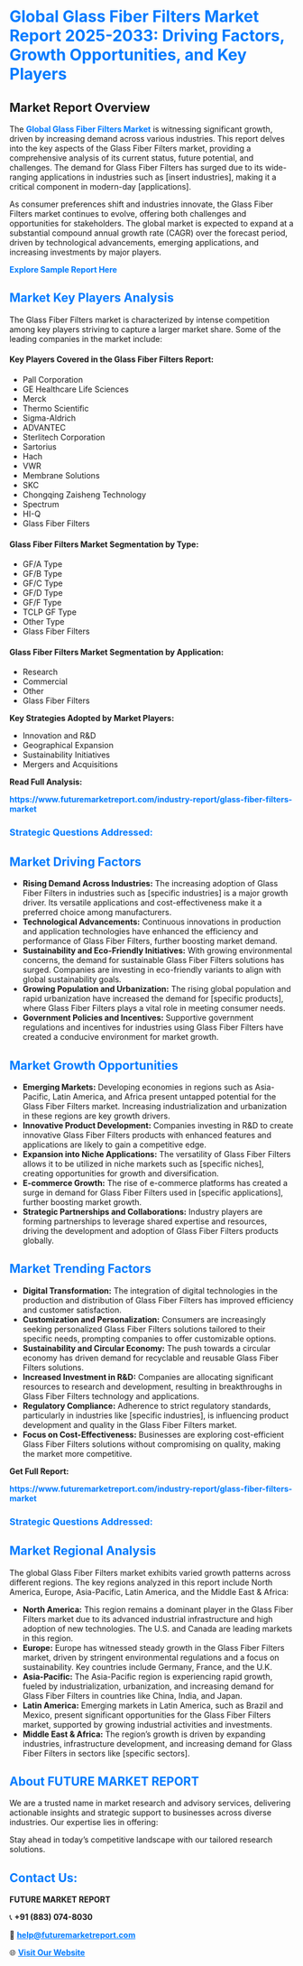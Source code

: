 <h1 style="color: #007BFF;">Global Glass Fiber Filters Market Report 2025-2033: Driving Factors, Growth Opportunities, and Key Players</h1>

<section id="overview">
<h2>Market Report Overview</h2>
<p>The <a href="https://www.futuremarketreport.com/industry-report/glass-fiber-filters-market" style="color: #007BFF; text-decoration: none;"><strong>Global Glass Fiber Filters Market</strong></a> is witnessing significant growth, driven by increasing demand across various industries. This report delves into the key aspects of the Glass Fiber Filters market, providing a comprehensive analysis of its current status, future potential, and challenges. The demand for Glass Fiber Filters has surged due to its wide-ranging applications in industries such as [insert industries], making it a critical component in modern-day [applications].</p>
<p>As consumer preferences shift and industries innovate, the Glass Fiber Filters market continues to evolve, offering both challenges and opportunities for stakeholders. The global market is expected to expand at a substantial compound annual growth rate (CAGR) over the forecast period, driven by technological advancements, emerging applications, and increasing investments by major players.</p>
</section>

<section id="overview">
<p><a href="https://www.futuremarketreport.com/request-sample/reportId=98738" style="color: #007BFF; text-decoration: none;"><strong>Explore Sample Report Here</strong></a></p>
</section>

<section id="key-players">
<h2 style="color: #007BFF;">Market Key Players Analysis</h2>
<p>The Glass Fiber Filters market is characterized by intense competition among key players striving to capture a larger market share. Some of the leading companies in the market include:</p>
<h4>Key Players Covered in the Glass Fiber Filters Report:</h4>
<ul><li>Pall Corporation</li><li>GE Healthcare Life Sciences</li><li>Merck</li><li>Thermo Scientific</li><li>Sigma-Aldrich</li><li>ADVANTEC</li><li>Sterlitech Corporation</li><li>Sartorius</li><li>Hach</li><li>VWR</li><li>Membrane Solutions</li><li>SKC</li><li>Chongqing Zaisheng Technology</li><li>Spectrum</li><li>HI-Q</li><li>Glass Fiber Filters</li></ul>
<h4>Glass Fiber Filters Market Segmentation by Type:</h4>
<ul><li>GF/A Type</li><li>GF/B Type</li><li>GF/C Type</li><li>GF/D Type</li><li>GF/F Type</li><li>TCLP GF Type</li><li>Other Type</li><li>Glass Fiber Filters</li></ul>

<h4>Glass Fiber Filters Market Segmentation by Application:</h4>
<ul><li>Research</li><li>Commercial</li><li>Other</li><li>Glass Fiber Filters</li></ul>
<p><strong>Key Strategies Adopted by Market Players:</strong></p>
<ul>
<li>Innovation and R&D</li>
<li>Geographical Expansion</li>
<li>Sustainability Initiatives</li>
<li>Mergers and Acquisitions</li>
</ul>
</section>

<section>
<p><strong>Read Full Analysis: </strong></p><a href="https://www.futuremarketreport.com/industry-report/glass-fiber-filters-market" style="color: #007BFF; text-decoration: none;"><strong>https://www.futuremarketreport.com/industry-report/glass-fiber-filters-market</strong></a>
<h3 style="color: #007BFF;">Strategic Questions Addressed:</h3>
</section>

<section id="driving-factors">
<h2 style="color: #007BFF;">Market Driving Factors</h2>
<ul>
<li><strong>Rising Demand Across Industries:</strong> The increasing adoption of Glass Fiber Filters in industries such as [specific industries] is a major growth driver. Its versatile applications and cost-effectiveness make it a preferred choice among manufacturers.</li>
<li><strong>Technological Advancements:</strong> Continuous innovations in production and application technologies have enhanced the efficiency and performance of Glass Fiber Filters, further boosting market demand.</li>
<li><strong>Sustainability and Eco-Friendly Initiatives:</strong> With growing environmental concerns, the demand for sustainable Glass Fiber Filters solutions has surged. Companies are investing in eco-friendly variants to align with global sustainability goals.</li>
<li><strong>Growing Population and Urbanization:</strong> The rising global population and rapid urbanization have increased the demand for [specific products], where Glass Fiber Filters plays a vital role in meeting consumer needs.</li>
<li><strong>Government Policies and Incentives:</strong> Supportive government regulations and incentives for industries using Glass Fiber Filters have created a conducive environment for market growth.</li>
</ul>
</section>

<section id="growth-opportunities">
<h2 style="color: #007BFF;">Market Growth Opportunities</h2>
<ul>
<li><strong>Emerging Markets:</strong> Developing economies in regions such as Asia-Pacific, Latin America, and Africa present untapped potential for the Glass Fiber Filters market. Increasing industrialization and urbanization in these regions are key growth drivers.</li>
<li><strong>Innovative Product Development:</strong> Companies investing in R&D to create innovative Glass Fiber Filters products with enhanced features and applications are likely to gain a competitive edge.</li>
<li><strong>Expansion into Niche Applications:</strong> The versatility of Glass Fiber Filters allows it to be utilized in niche markets such as [specific niches], creating opportunities for growth and diversification.</li>
<li><strong>E-commerce Growth:</strong> The rise of e-commerce platforms has created a surge in demand for Glass Fiber Filters used in [specific applications], further boosting market growth.</li>
<li><strong>Strategic Partnerships and Collaborations:</strong> Industry players are forming partnerships to leverage shared expertise and resources, driving the development and adoption of Glass Fiber Filters products globally.</li>
</ul>
</section>

<section id="trending-factors">
<h2 style="color: #007BFF;">Market Trending Factors</h2>
<ul>
<li><strong>Digital Transformation:</strong> The integration of digital technologies in the production and distribution of Glass Fiber Filters has improved efficiency and customer satisfaction.</li>
<li><strong>Customization and Personalization:</strong> Consumers are increasingly seeking personalized Glass Fiber Filters solutions tailored to their specific needs, prompting companies to offer customizable options.</li>
<li><strong>Sustainability and Circular Economy:</strong> The push towards a circular economy has driven demand for recyclable and reusable Glass Fiber Filters solutions.</li>
<li><strong>Increased Investment in R&D:</strong> Companies are allocating significant resources to research and development, resulting in breakthroughs in Glass Fiber Filters technology and applications.</li>
<li><strong>Regulatory Compliance:</strong> Adherence to strict regulatory standards, particularly in industries like [specific industries], is influencing product development and quality in the Glass Fiber Filters market.</li>
<li><strong>Focus on Cost-Effectiveness:</strong> Businesses are exploring cost-efficient Glass Fiber Filters solutions without compromising on quality, making the market more competitive.</li>
</ul>
</section>

<section>
<p><strong>Get Full Report: </strong></p><a href="https://www.futuremarketreport.com/industry-report/glass-fiber-filters-market" style="color: #007BFF; text-decoration: none;"><strong>https://www.futuremarketreport.com/industry-report/glass-fiber-filters-market</strong></a>
<h3 style="color: #007BFF;">Strategic Questions Addressed:</h3>
</section>


<section id="regional-analysis">
<h2 style="color: #007BFF;">Market Regional Analysis</h2>
<p>The global Glass Fiber Filters market exhibits varied growth patterns across different regions. The key regions analyzed in this report include North America, Europe, Asia-Pacific, Latin America, and the Middle East & Africa:</p>
<ul>
<li><strong>North America:</strong> This region remains a dominant player in the Glass Fiber Filters market due to its advanced industrial infrastructure and high adoption of new technologies. The U.S. and Canada are leading markets in this region.</li>
<li><strong>Europe:</strong> Europe has witnessed steady growth in the Glass Fiber Filters market, driven by stringent environmental regulations and a focus on sustainability. Key countries include Germany, France, and the U.K.</li>
<li><strong>Asia-Pacific:</strong> The Asia-Pacific region is experiencing rapid growth, fueled by industrialization, urbanization, and increasing demand for Glass Fiber Filters in countries like China, India, and Japan.</li>
<li><strong>Latin America:</strong> Emerging markets in Latin America, such as Brazil and Mexico, present significant opportunities for the Glass Fiber Filters market, supported by growing industrial activities and investments.</li>
<li><strong>Middle East & Africa:</strong> The region’s growth is driven by expanding industries, infrastructure development, and increasing demand for Glass Fiber Filters in sectors like [specific sectors].</li>
</ul>
</section>

<footer>
<h2 style="color: #007BFF;">About FUTURE MARKET REPORT</h2>
<p>We are a trusted name in market research and advisory services, delivering actionable insights and strategic support to businesses across diverse industries. Our expertise lies in offering:</p>

<p>Stay ahead in today’s competitive landscape with our tailored research solutions.</p>

<h2 style="color: #007BFF;">Contact Us:</h2>
<p><strong>FUTURE MARKET REPORT</strong></p>
<p>📞 <strong>+91 (883) 074-8030</strong></p>
<p>📧 <strong><a href="mailto:help@futuremarketreport.com" style="color: #007BFF;">help@futuremarketreport.com</a></strong></p>
<p>🌐 <strong><a href="https://www.futuremarketreport.com/" style="color: #007BFF;">Visit Our Website</a></strong></p>
</footer>